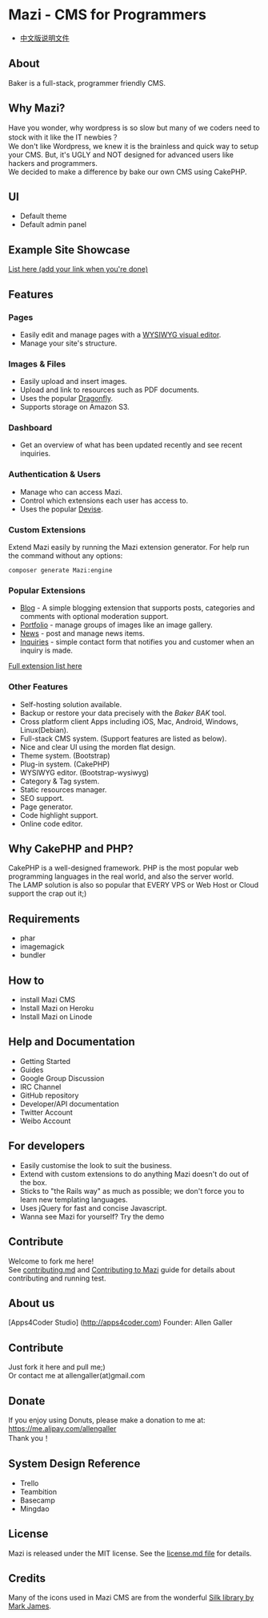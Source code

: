 Mazi - CMS for Programmers
===========================

* [中文版说明文件](https://github.com/allengaller/baker/blob/master/%E5%85%B3%E4%BA%8E.md)   

About
-----
Baker is a full-stack, programmer friendly CMS.   

Why Mazi?
------------
Have you wonder, why wordpress is so slow but many of we coders need to stock with it like the IT newbies？   
We don't like Wordpress, we knew it is the brainless and quick way to setup your CMS.
But, it's UGLY and NOT designed for advanced users like hackers and programmers.   
We decided to make a difference by bake our own CMS using CakePHP.   

UI
--

* Default theme   
* Default admin panel

Example Site Showcase
---------------------

[List here (add your link when you're done)](https://github.com/mazi/wiki/Example-Site-Showcase)

Features
--------

### Pages

* Easily edit and manage pages with a [WYSIWYG visual editor](http://www.wymeditor.org/).
* Manage your site's structure.

### Images & Files

* Easily upload and insert images.
* Upload and link to resources such as PDF documents.
* Uses the popular [Dragonfly](https://github.com/markevans/dragonfly).
* Supports storage on Amazon S3.

### Dashboard

* Get an overview of what has been updated recently and see recent inquiries.

### Authentication & Users

* Manage who can access Mazi.
* Control which extensions each user has access to.
* Uses the popular [Devise](https://github.com/plataformatec/devise).

### Custom Extensions

Extend Mazi easily by running the Mazi extension generator.
For help run the command without any options:

    composer generate Mazi:engine

### Popular Extensions

* [Blog](https://github.com/Mazi/Mazi-blog) - A simple blogging extension that supports posts, categories and comments with optional moderation support.
* [Portfolio](https://github.com/Mazi/Mazi-portfolio) - manage groups of images like an image gallery.
* [News](https://github.com/Mazi/Mazi-news) - post and manage news items.
* [Inquiries](https://github.com/Mazi/Mazi-inquiries) - simple contact form that notifies you and customer when an inquiry is made.

[Full extension list here](http://Mazi.com/engines)

### Other Features ###
* Self-hosting solution available.
* Backup or restore your data precisely with the *Baker BAK* tool.
* Cross platform client Apps including iOS, Mac, Android, Windows, Linux(Debian).   
* Full-stack CMS system. (Support features are listed as below).    
* Nice and clear UI using the morden flat design.   
* Theme system. (Bootstrap)
* Plug-in system. (CakePHP)
* WYSIWYG editor. (Bootstrap-wysiwyg)
* Category & Tag system.
* Static resources manager.
* SEO support.
* Page generator.
* Code highlight support.
* Online code editor.

Why CakePHP and PHP?
------------
CakePHP is a well-designed framework.
PHP is the most popular web programming languages in the real world, and also the server world.   
The LAMP solution is also so popular that EVERY VPS or Web Host or Cloud support the crap out it;)   

Requirements
------------

* phar
* imagemagick
* bundler

How to
------

* install Mazi CMS
* Install Mazi on Heroku
* Install Mazi on Linode

Help and Documentation
----------------------

* Getting Started
* Guides
* Google Group Discussion
* IRC Channel
* GitHub repository
* Developer/API documentation
* Twitter Account
* Weibo Account


For developers
--------------

* Easily customise the look to suit the business.
* Extend with custom extensions to do anything Mazi doesn't do out of the box.
* Sticks to "the Rails way" as much as possible; we don't force you to learn new templating languages.
* Uses jQuery for fast and concise Javascript.
* Wanna see Mazi for yourself? Try the demo

Contribute
----------
Welcome to fork me here!   
See [contributing.md](contributing.md) 
and [Contributing to Mazi](http://mazi.com/guides/contributing-to-mazi) guide for details about contributing and running test.

About us
--------
[Apps4Coder Studio] (http://apps4coder.com)
Founder: Allen Galler

Contribute
----------
Just fork it here and pull me;)   
Or contact me at allengaller(at)gmail.com   

Donate
------
If you enjoy using Donuts, please make a donation to me at:   
https://me.alipay.com/allengaller   
Thank you！   

System Design Reference
-----------------------

* Trello
* Teambition
* Basecamp
* Mingdao

License
-------

Mazi is released under the MIT license. See the [license.md file](license.md#readme) for details.

Credits
-------

Many of the icons used in Mazi CMS are from the wonderful [Silk library by Mark James](http://www.famfamfam.com/lab/icons/silk/).

